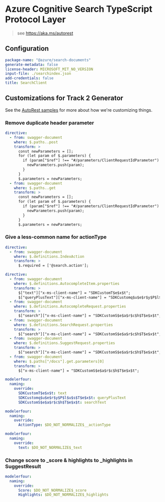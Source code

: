 # Azure Cognitive Search TypeScript Protocol Layer

> see https://aka.ms/autorest

## Configuration

```yaml
package-name: "@azure/search-documents"
generate-metadata: false
license-header: MICROSOFT_MIT_NO_VERSION
input-file: ./searchindex.json
add-credentials: false
title: SearchClient
```

## Customizations for Track 2 Generator

See the [AutoRest samples](https://github.com/Azure/autorest/tree/master/Samples/3b-custom-transformations)
for more about how we're customizing things.

### Remove duplicate header parameter

```yaml
directive:
  - from: swagger-document
    where: $.paths..post
    transform: >
      const newParameters = [];
      for (let param of $.parameters) {
        if (param["$ref"] !== "#/parameters/ClientRequestIdParameter") {
          newParameters.push(param);
        }
      }
      $.parameters = newParameters;
  - from: swagger-document
    where: $.paths..get
    transform: >
      const newParameters = [];
      for (let param of $.parameters) {
        if (param["$ref"] !== "#/parameters/ClientRequestIdParameter") {
          newParameters.push(param);
        }
      }
      $.parameters = newParameters;
```

### Give a less-common name for actionType

```yaml
directive:
  - from: swagger-document
    where: $.definitions.IndexAction
    transform: >
      $.required = ['@search.action'];
```

```yaml
directive:
  - from: swagger-document
    where: $.definitions.AutocompleteItem.properties
    transform: >
      $["text"]["x-ms-client-name"] = "SDKCustomT$e$x$t";
      $["queryPlusText"]["x-ms-client-name"] = "SDKCustomq$u$e$r$y$P$l$u$s$T$e$x$t";
  - from: swagger-document
    where: $.definitions.AutocompleteRequest.properties
    transform: >
      $["search"]["x-ms-client-name"] = "SDKCustomS$e$a$r$c$h$T$e$x$t";
  - from: swagger-document
    where: $.definitions.SearchRequest.properties
    transform: >
      $["search"]["x-ms-client-name"] = "SDKCustomS$e$a$r$c$h$T$e$x$t";
  - from: swagger-document
    where: $.definitions.SuggestRequest.properties
    transform: >
      $["search"]["x-ms-client-name"] = "SDKCustomS$e$a$r$c$h$T$e$x$t";
  - from: swagger-document
    where: $.paths["/docs"].get.parameters[0]
    transform: >
      $["x-ms-client-name"] = "SDKCustomS$e$a$r$c$h$T$e$x$t";

modelerfour:
  naming:
    override:
      SDKCustomT$e$x$t: text
      SDKCustomq$u$e$r$y$P$l$u$s$T$e$x$t: queryPlusText
      SDKCustomS$e$a$r$c$h$T$e$x$t: searchText
```

```yaml
modelerfour:
  naming:
    override:
      ActionType: $DO_NOT_NORMALIZE$__actionType
```

```yaml
modelerfour:
  naming:
    override:
      text: $DO_NOT_NORMALIZE$_text
```

### Change score to \_score & highlights to \_highlights in SuggestResult

```yaml
modelerfour:
  naming:
    override:
      Score: $DO_NOT_NORMALIZE$_score
      Highlights: $DO_NOT_NORMALIZE$_highlights
```
